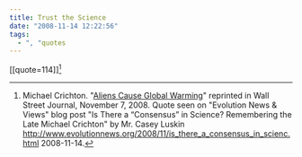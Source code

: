```yaml
---
title: Trust the Science
date: "2008-11-14 12:22:56"
tags:
  - ", "quotes
---
```

[[quote=114]][^20081114-1]

[^20081114-1]: Michael Crichton.  "[Aliens Cause Global Warming][20081114-2]" reprinted in Wall Street Journal, November 7, 2008.  Quote seen on "Evolution News & Views" blog post "Is There a “Consensus” in Science? Remembering the Late Michael Crichton" by Mr. Casey Luskin <http://www.evolutionnews.org/2008/11/is_there_a_consensus_in_scienc.html> 2008-11-14.

[20081114-2]: http://online.wsj.com/article/SB122603134258207975.html?mod=djemEditorialPage

